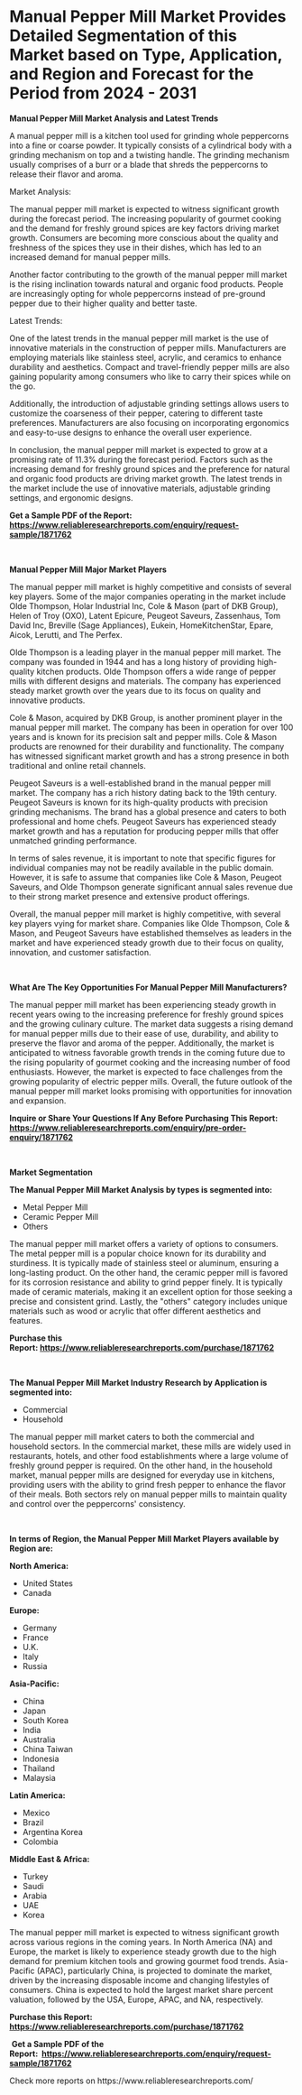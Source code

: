 <p><h1>Manual Pepper Mill Market Provides Detailed Segmentation of this Market based on Type, Application, and Region and Forecast for the Period from 2024 - 2031</h1></p><p><strong>Manual Pepper Mill Market Analysis and Latest Trends</strong></p>
<p><p>A manual pepper mill is a kitchen tool used for grinding whole peppercorns into a fine or coarse powder. It typically consists of a cylindrical body with a grinding mechanism on top and a twisting handle. The grinding mechanism usually comprises of a burr or a blade that shreds the peppercorns to release their flavor and aroma.</p><p>Market Analysis:</p><p>The manual pepper mill market is expected to witness significant growth during the forecast period. The increasing popularity of gourmet cooking and the demand for freshly ground spices are key factors driving market growth. Consumers are becoming more conscious about the quality and freshness of the spices they use in their dishes, which has led to an increased demand for manual pepper mills.</p><p>Another factor contributing to the growth of the manual pepper mill market is the rising inclination towards natural and organic food products. People are increasingly opting for whole peppercorns instead of pre-ground pepper due to their higher quality and better taste.</p><p>Latest Trends:</p><p>One of the latest trends in the manual pepper mill market is the use of innovative materials in the construction of pepper mills. Manufacturers are employing materials like stainless steel, acrylic, and ceramics to enhance durability and aesthetics. Compact and travel-friendly pepper mills are also gaining popularity among consumers who like to carry their spices while on the go.</p><p>Additionally, the introduction of adjustable grinding settings allows users to customize the coarseness of their pepper, catering to different taste preferences. Manufacturers are also focusing on incorporating ergonomics and easy-to-use designs to enhance the overall user experience.</p><p>In conclusion, the manual pepper mill market is expected to grow at a promising rate of 11.3% during the forecast period. Factors such as the increasing demand for freshly ground spices and the preference for natural and organic food products are driving market growth. The latest trends in the market include the use of innovative materials, adjustable grinding settings, and ergonomic designs.</p></p>
<p><strong>Get a Sample PDF of the Report:&nbsp; <a href="https://www.reliableresearchreports.com/enquiry/request-sample/1871762">https://www.reliableresearchreports.com/enquiry/request-sample/1871762</a></strong></p>
<p>&nbsp;</p>
<p><strong>Manual Pepper Mill Major Market Players</strong></p>
<p><p>The manual pepper mill market is highly competitive and consists of several key players. Some of the major companies operating in the market include Olde Thompson, Holar Industrial Inc, Cole & Mason (part of DKB Group), Helen of Troy (OXO), Latent Epicure, Peugeot Saveurs, Zassenhaus, Tom David Inc, Breville (Sage Appliances), Eukein, HomeKitchenStar, Epare, Aicok, Lerutti, and The Perfex.</p><p>Olde Thompson is a leading player in the manual pepper mill market. The company was founded in 1944 and has a long history of providing high-quality kitchen products. Olde Thompson offers a wide range of pepper mills with different designs and materials. The company has experienced steady market growth over the years due to its focus on quality and innovative products.</p><p>Cole & Mason, acquired by DKB Group, is another prominent player in the manual pepper mill market. The company has been in operation for over 100 years and is known for its precision salt and pepper mills. Cole & Mason products are renowned for their durability and functionality. The company has witnessed significant market growth and has a strong presence in both traditional and online retail channels.</p><p>Peugeot Saveurs is a well-established brand in the manual pepper mill market. The company has a rich history dating back to the 19th century. Peugeot Saveurs is known for its high-quality products with precision grinding mechanisms. The brand has a global presence and caters to both professional and home chefs. Peugeot Saveurs has experienced steady market growth and has a reputation for producing pepper mills that offer unmatched grinding performance.</p><p>In terms of sales revenue, it is important to note that specific figures for individual companies may not be readily available in the public domain. However, it is safe to assume that companies like Cole & Mason, Peugeot Saveurs, and Olde Thompson generate significant annual sales revenue due to their strong market presence and extensive product offerings.</p><p>Overall, the manual pepper mill market is highly competitive, with several key players vying for market share. Companies like Olde Thompson, Cole & Mason, and Peugeot Saveurs have established themselves as leaders in the market and have experienced steady growth due to their focus on quality, innovation, and customer satisfaction.</p></p>
<p>&nbsp;</p>
<p><strong>What Are The Key Opportunities For Manual Pepper Mill Manufacturers?</strong></p>
<p><p>The manual pepper mill market has been experiencing steady growth in recent years owing to the increasing preference for freshly ground spices and the growing culinary culture. The market data suggests a rising demand for manual pepper mills due to their ease of use, durability, and ability to preserve the flavor and aroma of the pepper. Additionally, the market is anticipated to witness favorable growth trends in the coming future due to the rising popularity of gourmet cooking and the increasing number of food enthusiasts. However, the market is expected to face challenges from the growing popularity of electric pepper mills. Overall, the future outlook of the manual pepper mill market looks promising with opportunities for innovation and expansion.</p></p>
<p><strong>Inquire or Share Your Questions If Any Before Purchasing This Report: <a href="https://www.reliableresearchreports.com/enquiry/pre-order-enquiry/1871762">https://www.reliableresearchreports.com/enquiry/pre-order-enquiry/1871762</a></strong></p>
<p>&nbsp;</p>
<p><strong>Market Segmentation</strong></p>
<p><strong>The Manual Pepper Mill Market Analysis by types is segmented into:</strong></p>
<p><ul><li>Metal Pepper Mill</li><li>Ceramic Pepper Mill</li><li>Others</li></ul></p>
<p><p>The manual pepper mill market offers a variety of options to consumers. The metal pepper mill is a popular choice known for its durability and sturdiness. It is typically made of stainless steel or aluminum, ensuring a long-lasting product. On the other hand, the ceramic pepper mill is favored for its corrosion resistance and ability to grind pepper finely. It is typically made of ceramic materials, making it an excellent option for those seeking a precise and consistent grind. Lastly, the "others" category includes unique materials such as wood or acrylic that offer different aesthetics and features.</p></p>
<p><strong>Purchase this Report:&nbsp;<a href="https://www.reliableresearchreports.com/purchase/1871762">https://www.reliableresearchreports.com/purchase/1871762</a></strong></p>
<p>&nbsp;</p>
<p><strong>The Manual Pepper Mill Market Industry Research by Application is segmented into:</strong></p>
<p><ul><li>Commercial</li><li>Household</li></ul></p>
<p><p>The manual pepper mill market caters to both the commercial and household sectors. In the commercial market, these mills are widely used in restaurants, hotels, and other food establishments where a large volume of freshly ground pepper is required. On the other hand, in the household market, manual pepper mills are designed for everyday use in kitchens, providing users with the ability to grind fresh pepper to enhance the flavor of their meals. Both sectors rely on manual pepper mills to maintain quality and control over the peppercorns' consistency.</p></p>
<p>&nbsp;</p>
<p><strong>In terms of Region, the Manual Pepper Mill Market Players available by Region are:</strong></p>
<p>
    <p> <strong> North America: </strong>
        <ul>
            <li>United States</li>
            <li>Canada</li>
        </ul>
        </p> 
    <p> <strong> Europe: </strong>
        <ul>
            <li>Germany</li>
            <li>France</li>
            <li>U.K.</li>
            <li>Italy</li>
            <li>Russia</li>
        </ul>
        </p> 
    <p> <strong> Asia-Pacific: </strong>
        <ul>
            <li>China</li>
            <li>Japan</li>
            <li>South Korea</li>
            <li>India</li>
            <li>Australia</li>
            <li>China Taiwan</li>
            <li>Indonesia</li>
            <li>Thailand</li>
            <li>Malaysia</li>
        </ul>
        </p> 
    <p> <strong> Latin America: </strong>
        <ul>
            <li>Mexico</li>
            <li>Brazil</li>
            <li>Argentina Korea</li>
            <li>Colombia</li>
        </ul>
        </p> 
    <p> <strong> Middle East & Africa: </strong>
        <ul>
            <li>Turkey</li>
            <li>Saudi</li>
            <li>Arabia</li>
            <li>UAE</li>
            <li>Korea</li>
        </ul>
    </p>
    </p>
<p><p>The manual pepper mill market is expected to witness significant growth across various regions in the coming years. In North America (NA) and Europe, the market is likely to experience steady growth due to the high demand for premium kitchen tools and growing gourmet food trends. Asia-Pacific (APAC), particularly China, is projected to dominate the market, driven by the increasing disposable income and changing lifestyles of consumers. China is expected to hold the largest market share percent valuation, followed by the USA, Europe, APAC, and NA, respectively.</p></p>
<p><strong>Purchase this Report: <a href="https://www.reliableresearchreports.com/purchase/1871762">https://www.reliableresearchreports.com/purchase/1871762</a></strong></p>
<p>&nbsp;<strong>Get a Sample PDF of the Report:&nbsp;&nbsp;<a href="https://www.reliableresearchreports.com/enquiry/request-sample/1871762">https://www.reliableresearchreports.com/enquiry/request-sample/1871762</a></strong></p>
<p><strong></strong></p>
<p>Check more reports on https://www.reliableresearchreports.com/</p>